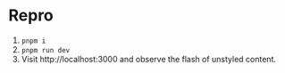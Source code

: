 # Repro

1. `pnpm i`
2. `pnpm run dev`
3. Visit http://localhost:3000 and observe the flash of unstyled content.
